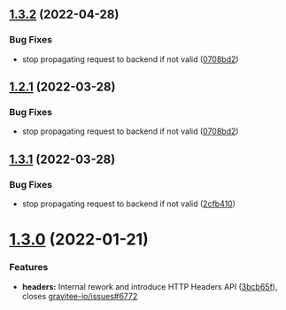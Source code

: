 ## [1.3.2](https://github.com/gravitee-io/gravitee-policy-regex-threat-protection/compare/1.3.1...1.3.2) (2022-04-28)


### Bug Fixes

* stop propagating request to backend if not valid ([0708bd2](https://github.com/gravitee-io/gravitee-policy-regex-threat-protection/commit/0708bd24d26eca7e26a5fabf76931669af31de96))

## [1.2.1](https://github.com/gravitee-io/gravitee-policy-regex-threat-protection/compare/1.2.0...1.2.1) (2022-03-28)


### Bug Fixes

* stop propagating request to backend if not valid ([0708bd2](https://github.com/gravitee-io/gravitee-policy-regex-threat-protection/commit/0708bd24d26eca7e26a5fabf76931669af31de96))


## [1.3.1](https://github.com/gravitee-io/gravitee-policy-regex-threat-protection/compare/1.3.0...1.3.1) (2022-03-28)


### Bug Fixes

* stop propagating request to backend if not valid ([2cfb410](https://github.com/gravitee-io/gravitee-policy-regex-threat-protection/commit/2cfb41020cdc0ef84af0a09ee6a2e03b3f3dd67f))

# [1.3.0](https://github.com/gravitee-io/gravitee-policy-regex-threat-protection/compare/1.2.0...1.3.0) (2022-01-21)


### Features

* **headers:** Internal rework and introduce HTTP Headers API ([3bcb65f](https://github.com/gravitee-io/gravitee-policy-regex-threat-protection/commit/3bcb65faa542ebdff8c6b06e1b912f9e3e383792)), closes [gravitee-io/issues#6772](https://github.com/gravitee-io/issues/issues/6772)
